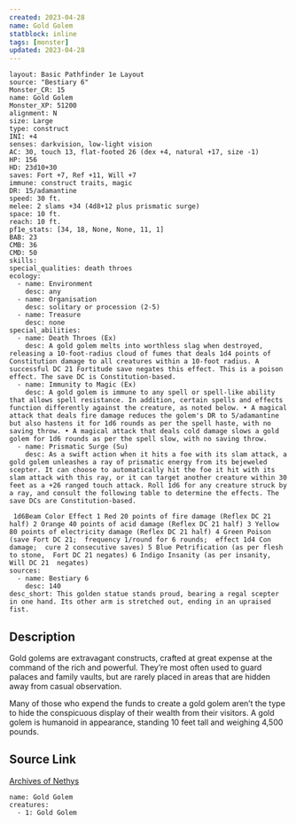 ```yaml
---
created: 2023-04-28
name: Gold Golem
statblock: inline
tags: [monster]
updated: 2023-04-28
---
```

```statblock
layout: Basic Pathfinder 1e Layout
source: "Bestiary 6"
Monster_CR: 15
name: Gold Golem
Monster_XP: 51200
alignment: N
size: Large
type: construct
INI: +4
senses: darkvision, low-light vision
AC: 30, touch 13, flat-footed 26 (dex +4, natural +17, size -1)
HP: 156
HD: 23d10+30
saves: Fort +7, Ref +11, Will +7
immune: construct traits, magic
DR: 15/adamantine
speed: 30 ft.
melee: 2 slams +34 (4d8+12 plus prismatic surge)
space: 10 ft.
reach: 10 ft.
pf1e_stats: [34, 18, None, None, 11, 1]
BAB: 23
CMB: 36
CMD: 50
skills: 
special_qualities: death throes
ecology:
  - name: Environment
    desc: any
  - name: Organisation
    desc: solitary or procession (2-5)
  - name: Treasure
    desc: none
special_abilities:
  - name: Death Throes (Ex)
    desc: A gold golem melts into worthless slag when destroyed, releasing a 10-foot-radius cloud of fumes that deals 1d4 points of Constitution damage to all creatures within a 10-foot radius. A successful DC 21 Fortitude save negates this effect. This is a poison effect. The save DC is Constitution-based.
  - name: Immunity to Magic (Ex)
    desc: A gold golem is immune to any spell or spell-like ability that allows spell resistance. In addition, certain spells and effects function differently against the creature, as noted below. • A magical attack that deals fire damage reduces the golem's DR to 5/adamantine but also hastens it for 1d6 rounds as per the spell haste, with no saving throw. • A magical attack that deals cold damage slows a gold golem for 1d6 rounds as per the spell slow, with no saving throw.
  - name: Prismatic Surge (Su)
    desc: As a swift action when it hits a foe with its slam attack, a gold golem unleashes a ray of prismatic energy from its bejeweled scepter. It can choose to automatically hit the foe it hit with its slam attack with this ray, or it can target another creature within 30 feet as a +26 ranged touch attack. Roll 1d6 for any creature struck by a ray, and consult the following table to determine the effects. The save DCs are Constitution-based.

 1d6Beam Color Effect 1 Red 20 points of fire damage (Reflex DC 21 half) 2 Orange 40 points of acid damage (Reflex DC 21 half) 3 Yellow 80 points of electricity damage (Reflex DC 21 half) 4 Green Poison (save Fort DC 21;  frequency 1/round for 6 rounds;  effect 1d4 Con damage;  cure 2 consecutive saves) 5 Blue Petrification (as per flesh to stone,  Fort DC 21 negates) 6 Indigo Insanity (as per insanity, Will DC 21  negates)
sources:
  - name: Bestiary 6
    desc: 140
desc_short: This golden statue stands proud, bearing a regal scepter in one hand. Its other arm is stretched out, ending in an upraised fist.
```
## Description
Gold golems are extravagant constructs, crafted at great expense at the command of the rich and powerful. They’re most often used to guard palaces and family vaults, but are rarely placed in areas that are hidden away from casual observation. 

Many of those who expend the funds to create a gold golem aren’t the type to hide the conspicuous display of their wealth from their visitors. A gold golem is humanoid in appearance, standing 10 feet tall and weighing 4,500 pounds.
## Source Link
[Archives of Nethys](https://aonprd.com/MonsterDisplay.aspx?ItemName=Gold%20Golem)
```encounter-table
name: Gold Golem
creatures:
  - 1: Gold Golem
```
